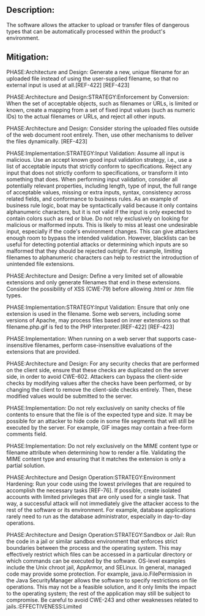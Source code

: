 ## Description:

The software allows the attacker to upload or transfer files of dangerous types that can be automatically processed within the product's environment.



## Mitigation:


PHASE:Architecture and Design:
Generate a new, unique filename for an uploaded file instead of using the user-supplied filename, so that no external input is used at all.[REF-422] [REF-423]

PHASE:Architecture and Design:STRATEGY:Enforcement by Conversion:
When the set of acceptable objects, such as filenames or URLs, is limited or known, create a mapping from a set of fixed input values (such as numeric IDs) to the actual filenames or URLs, and reject all other inputs.

PHASE:Architecture and Design:
Consider storing the uploaded files outside of the web document root entirely. Then, use other mechanisms to deliver the files dynamically. [REF-423]

PHASE:Implementation:STRATEGY:Input Validation:
Assume all input is malicious. Use an accept known good input validation strategy, i.e., use a list of acceptable inputs that strictly conform to specifications. Reject any input that does not strictly conform to specifications, or transform it into something that does. When performing input validation, consider all potentially relevant properties, including length, type of input, the full range of acceptable values, missing or extra inputs, syntax, consistency across related fields, and conformance to business rules. As an example of business rule logic, boat may be syntactically valid because it only contains alphanumeric characters, but it is not valid if the input is only expected to contain colors such as red or blue. Do not rely exclusively on looking for malicious or malformed inputs. This is likely to miss at least one undesirable input, especially if the code's environment changes. This can give attackers enough room to bypass the intended validation. However, blacklists can be useful for detecting potential attacks or determining which inputs are so malformed that they should be rejected outright. For example, limiting filenames to alphanumeric characters can help to restrict the introduction of unintended file extensions.

PHASE:Architecture and Design:
Define a very limited set of allowable extensions and only generate filenames that end in these extensions. Consider the possibility of XSS (CWE-79) before allowing .html or .htm file types.

PHASE:Implementation:STRATEGY:Input Validation:
Ensure that only one extension is used in the filename. Some web servers, including some versions of Apache, may process files based on inner extensions so that filename.php.gif is fed to the PHP interpreter.[REF-422] [REF-423]

PHASE:Implementation:
When running on a web server that supports case-insensitive filenames, perform case-insensitive evaluations of the extensions that are provided.

PHASE:Architecture and Design:
For any security checks that are performed on the client side, ensure that these checks are duplicated on the server side, in order to avoid CWE-602. Attackers can bypass the client-side checks by modifying values after the checks have been performed, or by changing the client to remove the client-side checks entirely. Then, these modified values would be submitted to the server.

PHASE:Implementation:
Do not rely exclusively on sanity checks of file contents to ensure that the file is of the expected type and size. It may be possible for an attacker to hide code in some file segments that will still be executed by the server. For example, GIF images may contain a free-form comments field.

PHASE:Implementation:
Do not rely exclusively on the MIME content type or filename attribute when determining how to render a file. Validating the MIME content type and ensuring that it matches the extension is only a partial solution.

PHASE:Architecture and Design Operation:STRATEGY:Environment Hardening:
Run your code using the lowest privileges that are required to accomplish the necessary tasks [REF-76]. If possible, create isolated accounts with limited privileges that are only used for a single task. That way, a successful attack will not immediately give the attacker access to the rest of the software or its environment. For example, database applications rarely need to run as the database administrator, especially in day-to-day operations.

PHASE:Architecture and Design Operation:STRATEGY:Sandbox or Jail:
Run the code in a jail or similar sandbox environment that enforces strict boundaries between the process and the operating system. This may effectively restrict which files can be accessed in a particular directory or which commands can be executed by the software. OS-level examples include the Unix chroot jail, AppArmor, and SELinux. In general, managed code may provide some protection. For example, java.io.FilePermission in the Java SecurityManager allows the software to specify restrictions on file operations. This may not be a feasible solution, and it only limits the impact to the operating system; the rest of the application may still be subject to compromise. Be careful to avoid CWE-243 and other weaknesses related to jails.:EFFECTIVENESS:Limited


